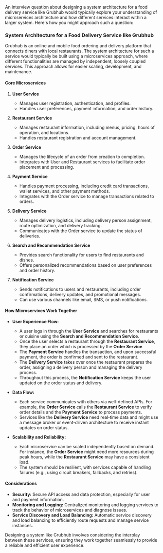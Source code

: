 An interview question about designing a system architecture for a food delivery service like Grubhub would typically explore your understanding of microservices architecture and how different services interact within a larger system. Here's how you might approach such a question:

### System Architecture for a Food Delivery Service like Grubhub

Grubhub is an online and mobile food ordering and delivery platform that connects diners with local restaurants. The system architecture for such a service would typically be built using a microservices approach, where different functionalities are managed by independent, loosely coupled services. This approach allows for easier scaling, development, and maintenance.

#### Core Microservices

1. **User Service**
   - Manages user registration, authentication, and profiles.
   - Handles user preferences, payment information, and order history.

2. **Restaurant Service**
   - Manages restaurant information, including menus, pricing, hours of operation, and locations.
   - Handles restaurant registration and account management.

3. **Order Service**
   - Manages the lifecycle of an order from creation to completion.
   - Integrates with User and Restaurant services to facilitate order placement and processing.

4. **Payment Service**
   - Handles payment processing, including credit card transactions, wallet services, and other payment methods.
   - Integrates with the Order service to manage transactions related to orders.

5. **Delivery Service**
   - Manages delivery logistics, including delivery person assignment, route optimization, and delivery tracking.
   - Communicates with the Order service to update the status of deliveries.

6. **Search and Recommendation Service**
   - Provides search functionality for users to find restaurants and dishes.
   - Offers personalized recommendations based on user preferences and order history.

7. **Notification Service**
   - Sends notifications to users and restaurants, including order confirmations, delivery updates, and promotional messages.
   - Can use various channels like email, SMS, or push notifications.

#### How Microservices Work Together

- **User Experience Flow:**
  - A user logs in through the **User Service** and searches for restaurants or cuisine using the **Search and Recommendation Service**.
  - Once the user selects a restaurant through the **Restaurant Service**, they place an order which is processed by the **Order Service**.
  - The **Payment Service** handles the transaction, and upon successful payment, the order is confirmed and sent to the restaurant.
  - The **Delivery Service** takes over once the restaurant prepares the order, assigning a delivery person and managing the delivery process.
  - Throughout this process, the **Notification Service** keeps the user updated on the order status and delivery.

- **Data Flow:**
  - Each service communicates with others via well-defined APIs. For example, the **Order Service** calls the **Restaurant Service** to verify order details and the **Payment Service** to process payments.
  - Services like the **Delivery Service** need real-time data and might use a message broker or event-driven architecture to receive instant updates on order status.

- **Scalability and Reliability:**
  - Each microservice can be scaled independently based on demand. For instance, the **Order Service** might need more resources during peak hours, while the **Restaurant Service** may have a consistent load.
  - The system should be resilient, with services capable of handling failures (e.g., using circuit breakers, fallbacks, and retries).

#### Considerations

- **Security:** Secure API access and data protection, especially for user and payment information.
- **Monitoring and Logging:** Centralized monitoring and logging services to track the behavior of microservices and diagnose issues.
- **Service Discovery and Load Balancing:** Automatic service discovery and load balancing to efficiently route requests and manage service instances.

Designing a system like Grubhub involves considering the interplay between these services, ensuring they work together seamlessly to provide a reliable and efficient user experience.
